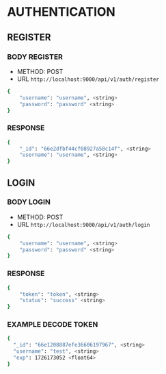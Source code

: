 # AUTHENTICATION

## REGISTER
### BODY REGISTER
- METHOD: POST
- URL ``` http://localhost:9000/api/v1/auth/register ```
```bash
{
    "username": "username", <string>
    "password": "password" <string>
}
```
### RESPONSE
```bash
{
    "_id": "66e2dfbf44cf08927a58c14f", <string>
    "username": "username", <string>
}
```
## LOGIN
### BODY LOGIN
- METHOD: POST
- URL ``` http://localhost:9000/api/v1/auth/login ```
```bash
{
    "username": "username", <string>
    "password": "password" <string>
}
```
### RESPONSE
```bash
{
    "token": "token", <string>
    "status": "success" <string>
}
```
### EXAMPLE DECODE TOKEN
```bash
{
  "_id": "66e1208887efe36606197967", <string>
  "username": "test", <string>
  "exp": 1726173052 <float64>
}
```